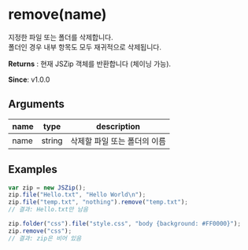 # remove(name)

지정한 파일 또는 폴더를 삭제합니다.  
폴더인 경우 내부 항목도 모두 재귀적으로 삭제됩니다.

**Returns** : 현재 JSZip 객체를 반환합니다 (체이닝 가능).

**Since**: v1.0.0

## Arguments

| name | type   | description                  |
| ---- | ------ | ---------------------------- |
| name | string | 삭제할 파일 또는 폴더의 이름 |

## Examples

```js
var zip = new JSZip();
zip.file("Hello.txt", "Hello World\n");
zip.file("temp.txt", "nothing").remove("temp.txt");
// 결과: Hello.txt만 남음

zip.folder("css").file("style.css", "body {background: #FF0000}");
zip.remove("css");
// 결과: zip은 비어 있음
```
